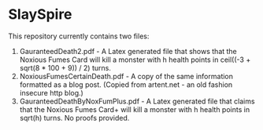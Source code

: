 # SlaySpire
This repository currently contains two files:

1) GauranteedDeath2.pdf  - A Latex generated file that shows that the Noxious Fumes Card will kill a monster with h health points in ceil((-3 + sqrt(8 * 100 + 9)) / 2) turns.
2) NoxiousFumesCertainDeath.pdf - A copy of the same information formatted as a blog post.  (Copied from artent.net - an old fashion insecure http blog.)
3) GauranteedDeathByNoxFumPlus.pdf - A Latex generated file that claims that the Noxious Fumes Card+ will kill a monster with h health points in sqrt(h) turns.  No proofs provided.  
